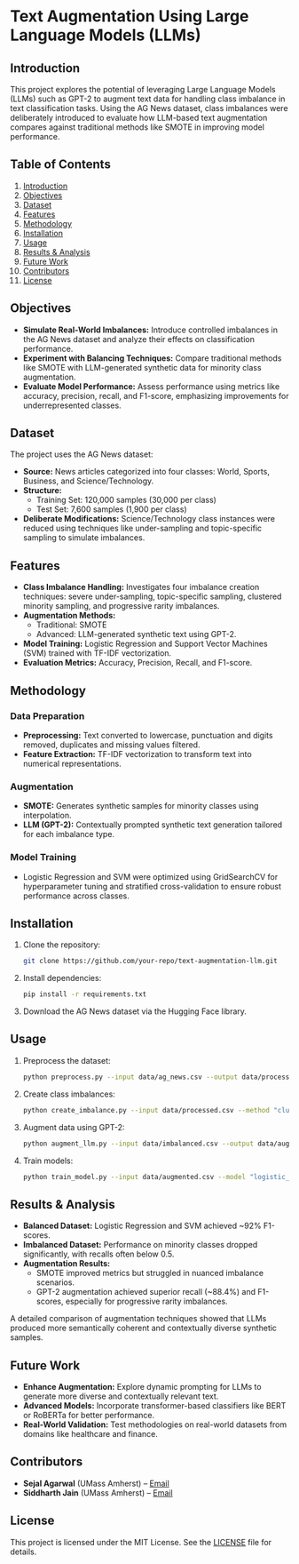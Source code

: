 
# Text Augmentation Using Large Language Models (LLMs)

## Introduction
This project explores the potential of leveraging Large Language Models (LLMs) such as GPT-2 to augment text data for handling class imbalance in text classification tasks. Using the AG News dataset, class imbalances were deliberately introduced to evaluate how LLM-based text augmentation compares against traditional methods like SMOTE in improving model performance.

## Table of Contents
1. [Introduction](#introduction)
2. [Objectives](#objectives)
3. [Dataset](#dataset)
4. [Features](#features)
5. [Methodology](#methodology)
6. [Installation](#installation)
7. [Usage](#usage)
8. [Results & Analysis](#results--analysis)
9. [Future Work](#future-work)
10. [Contributors](#contributors)
11. [License](#license)

## Objectives
- **Simulate Real-World Imbalances:** Introduce controlled imbalances in the AG News dataset and analyze their effects on classification performance.
- **Experiment with Balancing Techniques:** Compare traditional methods like SMOTE with LLM-generated synthetic data for minority class augmentation.
- **Evaluate Model Performance:** Assess performance using metrics like accuracy, precision, recall, and F1-score, emphasizing improvements for underrepresented classes.

## Dataset
The project uses the AG News dataset:
- **Source:** News articles categorized into four classes: World, Sports, Business, and Science/Technology.
- **Structure:**
  - Training Set: 120,000 samples (30,000 per class)
  - Test Set: 7,600 samples (1,900 per class)
- **Deliberate Modifications:** Science/Technology class instances were reduced using techniques like under-sampling and topic-specific sampling to simulate imbalances.

## Features
- **Class Imbalance Handling:** Investigates four imbalance creation techniques: severe under-sampling, topic-specific sampling, clustered minority sampling, and progressive rarity imbalances.
- **Augmentation Methods:**
  - Traditional: SMOTE
  - Advanced: LLM-generated synthetic text using GPT-2.
- **Model Training:** Logistic Regression and Support Vector Machines (SVM) trained with TF-IDF vectorization.
- **Evaluation Metrics:** Accuracy, Precision, Recall, and F1-score.

## Methodology
### Data Preparation
- **Preprocessing:** Text converted to lowercase, punctuation and digits removed, duplicates and missing values filtered.
- **Feature Extraction:** TF-IDF vectorization to transform text into numerical representations.

### Augmentation
- **SMOTE:** Generates synthetic samples for minority classes using interpolation.
- **LLM (GPT-2):** Contextually prompted synthetic text generation tailored for each imbalance type.

### Model Training
- Logistic Regression and SVM were optimized using GridSearchCV for hyperparameter tuning and stratified cross-validation to ensure robust performance across classes.

## Installation
1. Clone the repository:
   ```bash
   git clone https://github.com/your-repo/text-augmentation-llm.git
   ```
2. Install dependencies:
   ```bash
   pip install -r requirements.txt
   ```
3. Download the AG News dataset via the Hugging Face library.

## Usage
1. Preprocess the dataset:
   ```bash
   python preprocess.py --input data/ag_news.csv --output data/processed.csv
   ```
2. Create class imbalances:
   ```bash
   python create_imbalance.py --input data/processed.csv --method "clustered"
   ```
3. Augment data using GPT-2:
   ```bash
   python augment_llm.py --input data/imbalanced.csv --output data/augmented.csv
   ```
4. Train models:
   ```bash
   python train_model.py --input data/augmented.csv --model "logistic_regression"
   ```

## Results & Analysis
- **Balanced Dataset:** Logistic Regression and SVM achieved ~92% F1-scores.
- **Imbalanced Dataset:** Performance on minority classes dropped significantly, with recalls often below 0.5.
- **Augmentation Results:**
  - SMOTE improved metrics but struggled in nuanced imbalance scenarios.
  - GPT-2 augmentation achieved superior recall (~88.4%) and F1-scores, especially for progressive rarity imbalances.
  
A detailed comparison of augmentation techniques showed that LLMs produced more semantically coherent and contextually diverse synthetic samples.

## Future Work
- **Enhance Augmentation:** Explore dynamic prompting for LLMs to generate more diverse and contextually relevant text.
- **Advanced Models:** Incorporate transformer-based classifiers like BERT or RoBERTa for better performance.
- **Real-World Validation:** Test methodologies on real-world datasets from domains like healthcare and finance.

## Contributors
- **Sejal Agarwal** (UMass Amherst) – [Email](mailto:sejalagarwal@umass.edu)
- **Siddharth Jain** (UMass Amherst) – [Email](mailto:siddharthjai@umass.edu)

## License
This project is licensed under the MIT License. See the [LICENSE](LICENSE) file for details.
